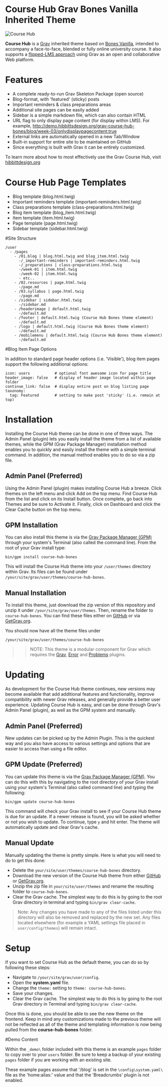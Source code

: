 # Course Hub Grav Bones Vanilla Inherited Theme

![Course Hub](screenshot.jpg)

**Course Hub** is a [Grav](http://getgrav.org) inherited theme based on [Bones Vanilla](https://github.com/smartgravity/grav-theme-bones-vanilla), intended to accompany a face-to-face, blended or fully online university course. It also supports a [flipped-LMS approach](http://hibbittsdesign.org/blog/posts/flipped-lms-using-an-open-and-collaborative-platform) using Grav as an open and collaborative Web platform.

# Features

* A complete ready-to-run Grav Skeleton Package (open source)
* Blog-format, with 'featured' (sticky) posts
* Important reminders & class preparations areas
* Additional site pages can be easily added
* Sidebar is a simple markdown file, which can also contain HTML
* URL flag to only display page content (for display within LMS). For example, http://demo.hibbittsdesign.org/grav-course-hub-bones/blog/week-03/onlydisplaypagecontent:true
* External links are automatically opened in a new Tab/Window
* Built-in support for entire site to be maintained on GitHub
* Since everything is built with Grav it can be entirely customized.

To learn more about how to most effectively use the Grav Course Hub, visit [hibbittdesign.org](http://hibbittsdesign.org/blog/)

# Course Hub Page Templates

* Blog template (blog.html.twig)
* Important reminders template (important-reminders.html.twig)
* Class preparations template (class-preparations.html.twig)
* Blog item template (blog_item.html.twig)
* Item template (item.html.twig)
* Page template (page.html.twig)
* Sidebar template (sidebar.html.twig)

#Site Structure

```
/user
  - /pages
    - /01.blog | blog.html.twig and blog_item.html.twig
      -/_important-reminders | important-reminders.html.twig
      -/_preparations | class-preparations.html.twig
      -/week-01 | item.html.twig
      -/week-02 | item.html.twig
      - etc..
    - /02.resources | page.html.twig
      -/page.md
    - /03.syllabus | page.html.twig
      -/page.md
    - /sidebar | sidebar.html.twig
      -/sidebar.md
    - /headerimage | default.html.twig
      -/default.md
    - /footer | default.html.twig (Course Hub Bones theme element)
      -/default.md
    - /logo | default.html.twig (Course Hub Bones theme element)
      -/default.md
    - /mobilemenu | default.html.twig (Course Hub Bones theme element)
      -/default.md
```

#Blog Item Page Options

In addition to standard page header options (i.e. 'Visible'), blog item pages support the following additional options:
```
icon: users           # optional font awesome icon for page title
header_image: false   # display of header image located within page folder
continue_link: false  # display entire post on blog listing page
taxonomy:
  tag: Featured       # setting to make post 'sticky' (i.e. remain at top)
```

# Installation

Installing the Course Hub theme can be done in one of three ways. The Admin Panel (plugin) lets you easily install the theme from a list of available themes, while the GPM (Grav Package Manager) installation method enables you to quickly and easily install the theme with a simple terminal command. In addition, the manual method enables you to do so via a zip file.

## Admin Panel (Preferred)

Using the Admin Panel (plugin) makes installing Course Hub a breeze. Click themes on the left menu and click Add on the top menu. Find Course Hub from the list and click on its Install button. Once complete, go back into Themes and be sure to Activate it. Finally, click on Dashboard and click the Clear Cache button on the top menu.

## GPM Installation

You can also install this theme is via the [Grav Package Manager (GPM)](http://learn.getgrav.org/advanced/grav-gpm) through your system's Terminal (also called the command line).  From the root of your Grav install type:

    bin/gpm install course-hub-bones

This will install the Course Hub theme into your `/user/themes` directory within Grav. Its files can be found under `/your/site/grav/user/themes/course-hub-bones`.

## Manual Installation

To install this theme, just download the zip version of this repository and unzip it under `/your/site/grav/user/themes`. Then, rename the folder to `course-hub-bones`. You can find these files either on [GitHub](https://github.com/hibbitts-design/grav-theme-course-hub-bones) or via [GetGrav.org](http://getgrav.org/downloads/themes).

You should now have all the theme files under

    /your/site/grav/user/themes/course-hub-bones

>> NOTE: This theme is a modular component for Grav which requires the [Grav](http://github.com/getgrav/grav), [Error](https://github.com/getgrav/grav-theme-error) and [Problems](https://github.com/getgrav/grav-plugin-problems) plugins.

# Updating

As development for the Course Hub theme continues, new versions may become available that add additional features and functionality, improve compatibility with newer Grav releases, and generally provide a better user experience. Updating Course Hub is easy, and can be done through Grav's Admin Panel (plugin), as well as the GPM system and manually.

## Admin Panel (Preferred)

New updates can be picked up by the Admin Plugin. This is the quickest way and you also have access to various settings and options that are easier to access than using a file editor.

## GPM Update (Preferred)

You can update this theme is via the [Grav Package Manager (GPM)](http://learn.getgrav.org/advanced/grav-gpm). You can do this with this by navigating to the root directory of your Grav install using your system's Terminal (also called command line) and typing the following:

    bin/gpm update course-hub-bones

This command will check your Grav install to see if your Course Hub theme is due for an update. If a newer release is found, you will be asked whether or not you wish to update. To continue, type `y` and hit enter. The theme will automatically update and clear Grav's cache.

## Manual Update

Manually updating the theme is pretty simple. Here is what you will need to do to get this done:

* Delete the `your/site/user/themes/course-hub-bones` directory.
* Download the new version of the Course Hub theme from either [GitHub](https://github.com/hibbitts-design/grav-theme-course-hub-bones) or [GetGrav.org](http://getgrav.org/downloads/themes#extras).
* Unzip the zip file in `your/site/user/themes` and rename the resulting folder to `course-hub-bones`.
* Clear the Grav cache. The simplest way to do this is by going to the root Grav directory in terminal and typing `bin/grav clear-cache`.

> Note: Any changes you have made to any of the files listed under this directory will also be removed and replaced by the new set. Any files located elsewhere (for example a YAML settings file placed in `user/config/themes`) will remain intact.

# Setup

If you want to set Course Hub as the default theme, you can do so by following these steps:

* Navigate to `/your/site/grav/user/config`.
* Open the **system.yaml** file.
* Change the `theme:` setting to `theme: course-hub-bones`.
* Save your changes.
* Clear the Grav cache. The simplest way to do this is by going to the root Grav directory in Terminal and typing `bin/grav clear-cache`.

Once this is done, you should be able to see the new theme on the frontend. Keep in mind any customizations made to the previous theme will not be reflected as all of the theme and templating information is now being pulled from the **course-hub-bones** folder.

#Demo Content

Within the `_demo\` folder included with this theme is an example `pages` folder to copy over to your `users` folder. Be sure to keep a backup of your existing `pages` folder if you are working with an existing site.

These example pages assume that '/blog' is set in the `\config\system.yaml\` file as the 'home:alias:' value and that the 'Breadcrumbs' plugin is not enabled.
